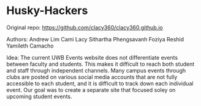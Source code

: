 # Husky-Hackers

Original repo: https://github.com/clacy360/clacy360.github.io

Authors:
      Andrew Lim
      Cami Lacy
      Sithartha Phengsavanh
      Foziya Reshid
      Yamileth Camacho

Idea: The current UWB Events website does not differentiate events between faculty and students.
      This makes it difficult to reach both student and staff through independent channels.
      Many campus events through clubs are posted on various social media accounts that are not
      fully accessible to each student, and it is difficult to track down each individual event.
      Our goal was to create a separate site that focused soley on upcoming student events.
